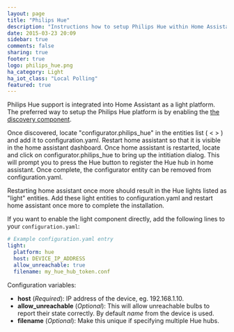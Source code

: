 ```yaml
---
layout: page
title: "Philips Hue"
description: "Instructions how to setup Philips Hue within Home Assistant."
date: 2015-03-23 20:09
sidebar: true
comments: false
sharing: true
footer: true
logo: philips_hue.png
ha_category: Light
ha_iot_class: "Local Polling"
featured: true
---
```


Philips Hue support is integrated into Home Assistant as a light platform. The preferred way to setup the Philips Hue platform is by enabling the [the discovery component](/components/discovery/).

Once discovered, locate "configurator.philips_hue" in the entities list ( < > ) and add it to configuration.yaml. Restart home assistant so that it is visible in the home assistant dashboard. Once home assistant is restarted, locate and click on configurator.philips_hue to bring up the intitiation dialog. This will prompt you to press the Hue button to register the Hue hub in home assistant. Once complete, the configurator entity can be removed from configuration.yaml. 

Restarting home assistant once more should result in the Hue lights listed as "light" entities. Add these light entities to configuration.yaml and restart home assistant once more to complete the installation.

If you want to enable the light component directly, add the following lines to your `configuration.yaml`:

```yaml
# Example configuration.yaml entry
light:
  platform: hue
  host: DEVICE_IP_ADDRESS
  allow_unreachable: true
  filename: my_hue_hub_token.conf
```

Configuration variables:

- **host** (*Required*): IP address of the device, eg. 192.168.1.10.
- **allow_unreachable** (*Optional*):  This will allow unreachable bulbs to report their state correctly. By default *name* from the device is used.
- **filename** (*Optional*): Make this unique if specifying multiple Hue hubs.

